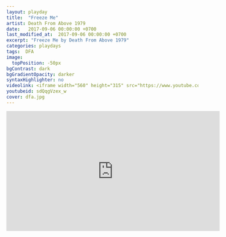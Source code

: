 ```yaml
---
layout: playday
title:  "Freeze Me"
artist: Death From Above 1979
date:   2017-09-06 00:00:00 +0700
last_modified_at:  2017-09-06 00:00:00 +0700
excerpt: "Freeze Me by Death From Above 1979"
categories: playdays
tags:  DFA
image:
  topPosition: -50px
bgContrast: dark
bgGradientOpacity: darker
syntaxHighlighter: no
videolink: <iframe width="560" height="315" src="https://www.youtube.com/embed/sdQqgVzex_w" frameborder="0" allowfullscreen></iframe>
youtubeid: sdQqgVzex_w
cover: dfa.jpg
---
```


<iframe width="560" height="315" src="https://www.youtube.com/embed/sdQqgVzex_w" frameborder="0" allowfullscreen></iframe>